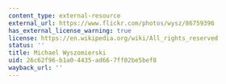 ```yaml
---
content_type: external-resource
external_url: https://www.flickr.com/photos/wysz/86759396
has_external_license_warning: true
license: https://en.wikipedia.org/wiki/All_rights_reserved
status: ''
title: Michael Wyszomierski
uid: 26c62f96-b1a0-4435-ad66-7ff02be5bef8
wayback_url: ''
---
```

